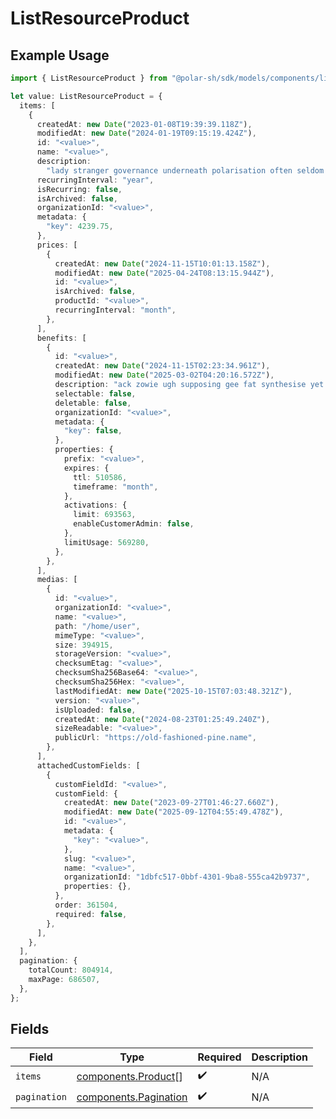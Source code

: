 # ListResourceProduct

## Example Usage

```typescript
import { ListResourceProduct } from "@polar-sh/sdk/models/components/listresourceproduct.js";

let value: ListResourceProduct = {
  items: [
    {
      createdAt: new Date("2023-01-08T19:39:39.118Z"),
      modifiedAt: new Date("2024-01-19T09:15:19.424Z"),
      id: "<value>",
      name: "<value>",
      description:
        "lady stranger governance underneath polarisation often seldom gosh immaculate bah",
      recurringInterval: "year",
      isRecurring: false,
      isArchived: false,
      organizationId: "<value>",
      metadata: {
        "key": 4239.75,
      },
      prices: [
        {
          createdAt: new Date("2024-11-15T10:01:13.158Z"),
          modifiedAt: new Date("2025-04-24T08:13:15.944Z"),
          id: "<value>",
          isArchived: false,
          productId: "<value>",
          recurringInterval: "month",
        },
      ],
      benefits: [
        {
          id: "<value>",
          createdAt: new Date("2024-11-15T02:23:34.961Z"),
          modifiedAt: new Date("2025-03-02T04:20:16.572Z"),
          description: "ack zowie ugh supposing gee fat synthesise yet atop",
          selectable: false,
          deletable: false,
          organizationId: "<value>",
          metadata: {
            "key": false,
          },
          properties: {
            prefix: "<value>",
            expires: {
              ttl: 510586,
              timeframe: "month",
            },
            activations: {
              limit: 693563,
              enableCustomerAdmin: false,
            },
            limitUsage: 569280,
          },
        },
      ],
      medias: [
        {
          id: "<value>",
          organizationId: "<value>",
          name: "<value>",
          path: "/home/user",
          mimeType: "<value>",
          size: 394915,
          storageVersion: "<value>",
          checksumEtag: "<value>",
          checksumSha256Base64: "<value>",
          checksumSha256Hex: "<value>",
          lastModifiedAt: new Date("2025-10-15T07:03:48.321Z"),
          version: "<value>",
          isUploaded: false,
          createdAt: new Date("2024-08-23T01:25:49.240Z"),
          sizeReadable: "<value>",
          publicUrl: "https://old-fashioned-pine.name",
        },
      ],
      attachedCustomFields: [
        {
          customFieldId: "<value>",
          customField: {
            createdAt: new Date("2023-09-27T01:46:27.660Z"),
            modifiedAt: new Date("2025-09-12T04:55:49.478Z"),
            id: "<value>",
            metadata: {
              "key": "<value>",
            },
            slug: "<value>",
            name: "<value>",
            organizationId: "1dbfc517-0bbf-4301-9ba8-555ca42b9737",
            properties: {},
          },
          order: 361504,
          required: false,
        },
      ],
    },
  ],
  pagination: {
    totalCount: 804914,
    maxPage: 686507,
  },
};
```

## Fields

| Field                                                          | Type                                                           | Required                                                       | Description                                                    |
| -------------------------------------------------------------- | -------------------------------------------------------------- | -------------------------------------------------------------- | -------------------------------------------------------------- |
| `items`                                                        | [components.Product](../../models/components/product.md)[]     | :heavy_check_mark:                                             | N/A                                                            |
| `pagination`                                                   | [components.Pagination](../../models/components/pagination.md) | :heavy_check_mark:                                             | N/A                                                            |